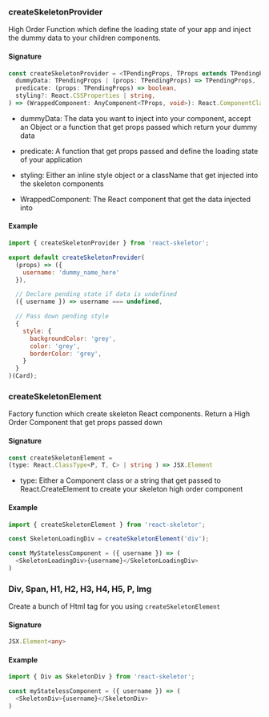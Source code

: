 ### createSkeletonProvider
High Order Function which define the loading state of your app and inject the dummy data to your children components.

#### Signature
```ts
const createSkeletonProvider = <TPendingProps, TProps extends TPendingProps = TPendingProps>(
  dummyData: TPendingProps | (props: TPendingProps) => TPendingProps,
  predicate: (props: TPendingProps) => boolean,
  styling?: React.CSSProperties | string,
) => (WrappedComponent: AnyComponent<TProps, void>): React.ComponentClass<TPendingProps>
```

- dummyData: The data you want to inject into your component, accept an Object or a function that get props passed which return your dummy data
- predicate: A function that get props passed and define the loading state of your application
- styling: Either an inline style object or a className that get injected into the skeleton components

- WrappedComponent: The React component that get the data injected into

#### Example
```js
import { createSkeletonProvider } from 'react-skeletor';

export default createSkeletonProvider(
  (props) => ({
    username: 'dummy_name_here'
  }),

  // Declare pending state if data is undefined
  ({ username }) => username === undefined,

  // Pass down pending style
  {
    style: {
      backgroundColor: 'grey',
      color: 'grey',
      borderColor: 'grey',
    }
  }
)(Card);
```

### createSkeletonElement
Factory function which create skeleton React components. Return a High Order Component that get props passed down

#### Signature
```ts
const createSkeletonElement =
(type: React.ClassType<P, T, C> | string ) => JSX.Element
```

- type: Either a Component class or a string that get passed to React.CreateElement to create your skeleton high order component

#### Example
```js
import { createSkeletonElement } from 'react-skeletor';

const SkeletonLoadingDiv = createSkeletonElement('div');

const MyStatelessComponent = ({ username }) => (
  <SkeletonLoadingDiv>{username}</SkeletonLoadingDiv>
)
```

### Div, Span, H1, H2, H3, H4, H5, P, Img
Create a bunch of Html tag for you using `createSkeletonElement`

#### Signature
```ts
JSX.Element<any>
```

#### Example
```js
import { Div as SkeletonDiv } from 'react-skeletor';

const myStatelessComponent = ({ username }) => (
  <SkeletonDiv>{username}</SkeletonDiv>
)

```
